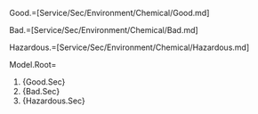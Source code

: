 Good.=[Service/Sec/Environment/Chemical/Good.md]

Bad.=[Service/Sec/Environment/Chemical/Bad.md]

Hazardous.=[Service/Sec/Environment/Chemical/Hazardous.md]

Model.Root=<ol><li>{Good.Sec}<li>{Bad.Sec}<li>{Hazardous.Sec}</ol>